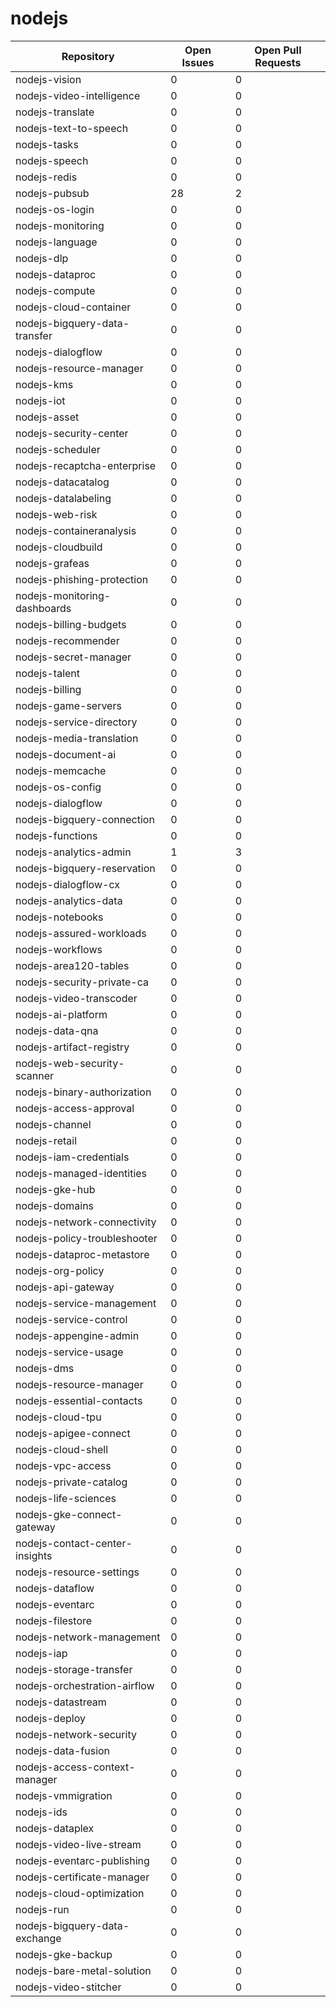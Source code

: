 # nodejs
| Repository | Open Issues | Open Pull Requests |
|------------|-------------|--------------------|
| nodejs-vision | 0 | 0 |
| nodejs-video-intelligence | 0 | 0 |
| nodejs-translate | 0 | 0 |
| nodejs-text-to-speech | 0 | 0 |
| nodejs-tasks | 0 | 0 |
| nodejs-speech | 0 | 0 |
| nodejs-redis | 0 | 0 |
| nodejs-pubsub | 28 | 2 |
| nodejs-os-login | 0 | 0 |
| nodejs-monitoring | 0 | 0 |
| nodejs-language | 0 | 0 |
| nodejs-dlp | 0 | 0 |
| nodejs-dataproc | 0 | 0 |
| nodejs-compute | 0 | 0 |
| nodejs-cloud-container | 0 | 0 |
| nodejs-bigquery-data-transfer | 0 | 0 |
| nodejs-dialogflow | 0 | 0 |
| nodejs-resource-manager | 0 | 0 |
| nodejs-kms | 0 | 0 |
| nodejs-iot | 0 | 0 |
| nodejs-asset | 0 | 0 |
| nodejs-security-center | 0 | 0 |
| nodejs-scheduler | 0 | 0 |
| nodejs-recaptcha-enterprise | 0 | 0 |
| nodejs-datacatalog | 0 | 0 |
| nodejs-datalabeling | 0 | 0 |
| nodejs-web-risk | 0 | 0 |
| nodejs-containeranalysis | 0 | 0 |
| nodejs-cloudbuild | 0 | 0 |
| nodejs-grafeas | 0 | 0 |
| nodejs-phishing-protection | 0 | 0 |
| nodejs-monitoring-dashboards | 0 | 0 |
| nodejs-billing-budgets | 0 | 0 |
| nodejs-recommender | 0 | 0 |
| nodejs-secret-manager | 0 | 0 |
| nodejs-talent | 0 | 0 |
| nodejs-billing | 0 | 0 |
| nodejs-game-servers | 0 | 0 |
| nodejs-service-directory | 0 | 0 |
| nodejs-media-translation | 0 | 0 |
| nodejs-document-ai | 0 | 0 |
| nodejs-memcache | 0 | 0 |
| nodejs-os-config | 0 | 0 |
| nodejs-dialogflow | 0 | 0 |
| nodejs-bigquery-connection | 0 | 0 |
| nodejs-functions | 0 | 0 |
| nodejs-analytics-admin | 1 | 3 |
| nodejs-bigquery-reservation | 0 | 0 |
| nodejs-dialogflow-cx | 0 | 0 |
| nodejs-analytics-data | 0 | 0 |
| nodejs-notebooks | 0 | 0 |
| nodejs-assured-workloads | 0 | 0 |
| nodejs-workflows | 0 | 0 |
| nodejs-area120-tables | 0 | 0 |
| nodejs-security-private-ca | 0 | 0 |
| nodejs-video-transcoder | 0 | 0 |
| nodejs-ai-platform | 0 | 0 |
| nodejs-data-qna | 0 | 0 |
| nodejs-artifact-registry | 0 | 0 |
| nodejs-web-security-scanner | 0 | 0 |
| nodejs-binary-authorization | 0 | 0 |
| nodejs-access-approval | 0 | 0 |
| nodejs-channel | 0 | 0 |
| nodejs-retail | 0 | 0 |
| nodejs-iam-credentials | 0 | 0 |
| nodejs-managed-identities | 0 | 0 |
| nodejs-gke-hub | 0 | 0 |
| nodejs-domains | 0 | 0 |
| nodejs-network-connectivity | 0 | 0 |
| nodejs-policy-troubleshooter | 0 | 0 |
| nodejs-dataproc-metastore | 0 | 0 |
| nodejs-org-policy | 0 | 0 |
| nodejs-api-gateway | 0 | 0 |
| nodejs-service-management | 0 | 0 |
| nodejs-service-control | 0 | 0 |
| nodejs-appengine-admin | 0 | 0 |
| nodejs-service-usage | 0 | 0 |
| nodejs-dms | 0 | 0 |
| nodejs-resource-manager | 0 | 0 |
| nodejs-essential-contacts | 0 | 0 |
| nodejs-cloud-tpu | 0 | 0 |
| nodejs-apigee-connect | 0 | 0 |
| nodejs-cloud-shell | 0 | 0 |
| nodejs-vpc-access | 0 | 0 |
| nodejs-private-catalog | 0 | 0 |
| nodejs-life-sciences | 0 | 0 |
| nodejs-gke-connect-gateway | 0 | 0 |
| nodejs-contact-center-insights | 0 | 0 |
| nodejs-resource-settings | 0 | 0 |
| nodejs-dataflow | 0 | 0 |
| nodejs-eventarc | 0 | 0 |
| nodejs-filestore | 0 | 0 |
| nodejs-network-management | 0 | 0 |
| nodejs-iap | 0 | 0 |
| nodejs-storage-transfer | 0 | 0 |
| nodejs-orchestration-airflow | 0 | 0 |
| nodejs-datastream | 0 | 0 |
| nodejs-deploy | 0 | 0 |
| nodejs-network-security | 0 | 0 |
| nodejs-data-fusion | 0 | 0 |
| nodejs-access-context-manager | 0 | 0 |
| nodejs-vmmigration | 0 | 0 |
| nodejs-ids | 0 | 0 |
| nodejs-dataplex | 0 | 0 |
| nodejs-video-live-stream | 0 | 0 |
| nodejs-eventarc-publishing | 0 | 0 |
| nodejs-certificate-manager | 0 | 0 |
| nodejs-cloud-optimization | 0 | 0 |
| nodejs-run | 0 | 0 |
| nodejs-bigquery-data-exchange | 0 | 0 |
| nodejs-gke-backup | 0 | 0 |
| nodejs-bare-metal-solution | 0 | 0 |
| nodejs-video-stitcher | 0 | 0 |
